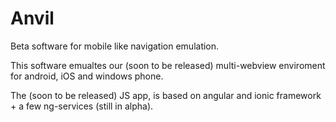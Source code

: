 Anvil
=====

Beta software for mobile like navigation emulation.

This software emualtes our (soon to be released) multi-webview enviroment for android, iOS and windows phone.

The (soon to be released) JS app, is based on angular and ionic framework + a few ng-services (still in alpha).




